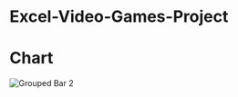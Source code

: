 # Excel-Video-Games-Project

# Chart
![Grouped Bar 2](https://github.com/rml-lee/Excel-Video-Games-Project/assets/160198611/197df817-cb0f-4c0e-9736-cc9f6559bcbd)
